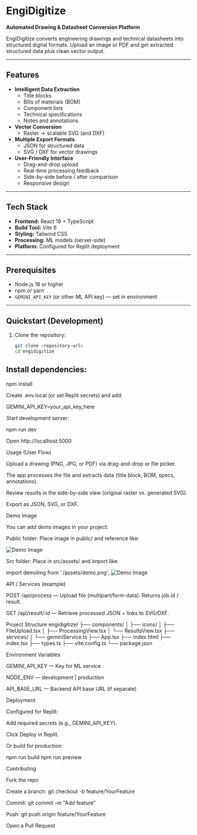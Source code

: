# EngiDigitize

**Automated Drawing & Datasheet Conversion Platform**

EngiDigitize converts engineering drawings and technical datasheets into structured digital formats. Upload an image or PDF and get extracted structured data plus clean vector output.

---

## Features

- **Intelligent Data Extraction**
  - Title blocks
  - Bills of materials (BOM)
  - Component lists
  - Technical specifications
  - Notes and annotations
- **Vector Conversion**
  - Raster → scalable SVG (and DXF)
- **Multiple Export Formats**
  - JSON for structured data
  - SVG / DXF for vector drawings
- **User-Friendly Interface**
  - Drag-and-drop upload
  - Real-time processing feedback
  - Side-by-side before / after comparison
  - Responsive design

---

## Tech Stack

- **Frontend:** React 19 + TypeScript  
- **Build Tool:** Vite 6  
- **Styling:** Tailwind CSS  
- **Processing:** ML models (server-side)  
- **Platform:** Configured for Replit deployment

---

## Prerequisites

- Node.js 18 or higher  
- npm or yarn  
- `GEMINI_API_KEY` (or other ML API key) — set in environment

---

## Quickstart (Development)

1. Clone the repository:
   ```bash
   git clone <repository-url>
   cd engidigitize

## Install dependencies:

npm install


Create .env.local (or set Replit secrets) and add:

GEMINI_API_KEY=your_api_key_here


Start development server:

npm run dev


Open http://localhost:5000

Usage (User Flow)

Upload a drawing (PNG, JPG, or PDF) via drag-and-drop or file picker.

The app processes the file and extracts data (title block, BOM, specs, annotations).

Review results in the side-by-side view (original raster vs. generated SVG).

Export as JSON, SVG, or DXF.

Demo Image

You can add demo images in your project:

Public folder: Place image in public/ and reference like:

<img src="/demo.png" alt="Demo Image" />


Src folder: Place in src/assets/ and import like:

import demoImg from './assets/demo.png';
<img src={demoImg} alt="Demo Image" />

API / Services (example)

POST /api/process — Upload file (multipart/form-data). Returns job id / result.

GET /api/result/:id — Retrieve processed JSON + links to SVG/DXF.

Project Structure
engidigitize/
├── components/
│   ├── icons/
│   ├── FileUpload.tsx
│   ├── ProcessingView.tsx
│   └── ResultsView.tsx
├── services/
│   └── geminiService.ts
├── App.tsx
├── index.html
├── index.tsx
├── types.ts
├── vite.config.ts
└── package.json

Environment Variables

GEMINI_API_KEY — Key for ML service

NODE_ENV — development | production

API_BASE_URL — Backend API base URL (if separate)

Deployment

Configured for Replit:

Add required secrets (e.g., GEMINI_API_KEY).

Click Deploy in Replit.

Or build for production:

npm run build
npm run preview

Contributing

Fork the repo

Create a branch: git checkout -b feature/YourFeature

Commit: git commit -m "Add feature"

Push: git push origin feature/YourFeature

Open a Pull Request
